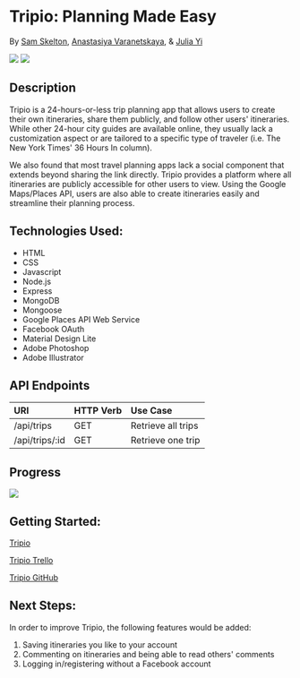 # Tripio: Planning Made Easy

By [Sam Skelton](https://github.com/skeltonsam), [Anastasiya Varanetskaya](https://github.com/CreativeAnastasia), & [Julia Yi](https://github.com/juliamijiyi)

![](https://i.imgur.com/4un19y0.png)
![](https://i.imgur.com/WG9bVMv.png)

##  Description 
Tripio is a 24-hours-or-less trip planning app that allows users to create their own itineraries, share them publicly, and follow other users' itineraries. While other 24-hour city guides are available online, they usually lack a customization aspect or are tailored to a specific type of traveler (i.e. The New York Times' 36 Hours In column).

We also found that most travel planning apps lack a social component that extends beyond sharing the link directly. Tripio provides a platform where all itineraries are publicly accessible for other users to view. Using the Google Maps/Places API, users are also able to create itineraries easily and streamline their planning process.

## Technologies Used:
* HTML
* CSS
* Javascript
* Node.js
* Express
* MongoDB
* Mongoose
* Google Places API Web Service
* Facebook OAuth
* Material Design Lite
* Adobe Photoshop
* Adobe Illustrator

## API Endpoints
| URI | HTTP Verb | Use Case |
|:----|:----------|:---------|
|/api/trips | GET | Retrieve all trips |
|/api/trips/:id | GET | Retrieve one trip |

## Progress
![](https://media.giphy.com/media/2FoaYd50Uxgv6/giphy.gif)

##  Getting Started:

[Tripio](https://tripio-app.herokuapp.com/)

[Tripio Trello](https://trello.com/b/bERH9WfM/tripio)

[Tripio GitHub](https://github.com/CreativeAnastasia/tripio)


## Next Steps: 

In order to improve Tripio, the following features would be added:

1. Saving itineraries you like to your account
2. Commenting on itineraries and being able to read others' comments
3. Logging in/registering without a Facebook account